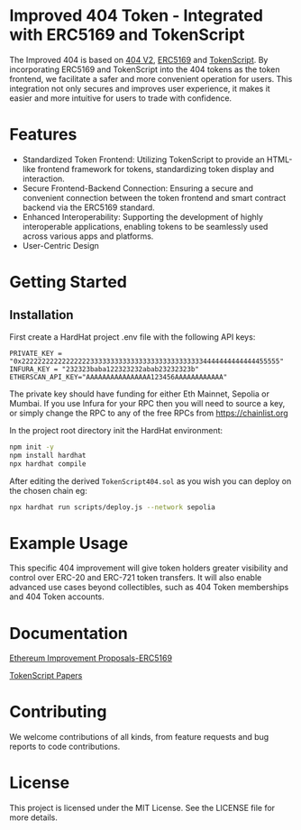 # Improved 404 Token - Integrated with ERC5169 and TokenScript
The Improved 404 is based on [404 V2](https://github.com/Pandora-Labs-Org/erc404), [ERC5169](https://eips.ethereum.org/EIPS/eip-5169) and [TokenScript](https://github.com/SmartTokenLabs/TokenScript). By incorporating ERC5169 and TokenScript into the 404 tokens as the token frontend, we facilitate a safer and more convenient operation for users. This integration not only secures and improves user experience, it makes it easier and more intuitive for users to trade with confidence.
# Features
- Standardized Token Frontend: Utilizing TokenScript to provide an HTML-like frontend framework for tokens, standardizing token display and interaction.
- Secure Frontend-Backend Connection: Ensuring a secure and convenient connection between the token frontend and smart contract backend via the ERC5169 standard.
- Enhanced Interoperability: Supporting the development of highly interoperable applications, enabling tokens to be seamlessly used across various apps and platforms.
- User-Centric Design
# Getting Started

## Installation

First create a HardHat project .env file with the following API keys:

```
PRIVATE_KEY = "0x2222222222222222233333333333333333333333333334444444444444455555"
INFURA_KEY = "232323baba122323232abab23232323b"
ETHERSCAN_API_KEY="AAAAAAAAAAAAAAAA123456AAAAAAAAAAAA"
```

The private key should have funding for either Eth Mainnet, Sepolia or Mumbai.
If you use Infura for your RPC then you will need to source a key, or simply change the RPC to any of the free RPCs from https://chainlist.org

In the project root directory init the HardHat environment:

```bash
npm init -y
npm install hardhat
npx hardhat compile
```

After editing the derived `TokenScript404.sol` as you wish you can deploy on the chosen chain eg:

```bash
npx hardhat run scripts/deploy.js --network sepolia
```

# Example Usage
This specific 404 improvement will give token holders greater visibility and control over ERC-20 and ERC-721 token transfers.
It will also enable advanced use cases beyond collectibles, such as 404 Token memberships and 404 Token accounts.  
# Documentation
[Ethereum Improvement Proposals-ERC5169](https://eips.ethereum.org/EIPS/eip-5169)

[TokenScript Papers](https://github.com/SmartTokenLabs/papers/releases)
# Contributing
We welcome contributions of all kinds, from feature requests and bug reports to code contributions.
# License
This project is licensed under the MIT License. See the LICENSE file for more details.
